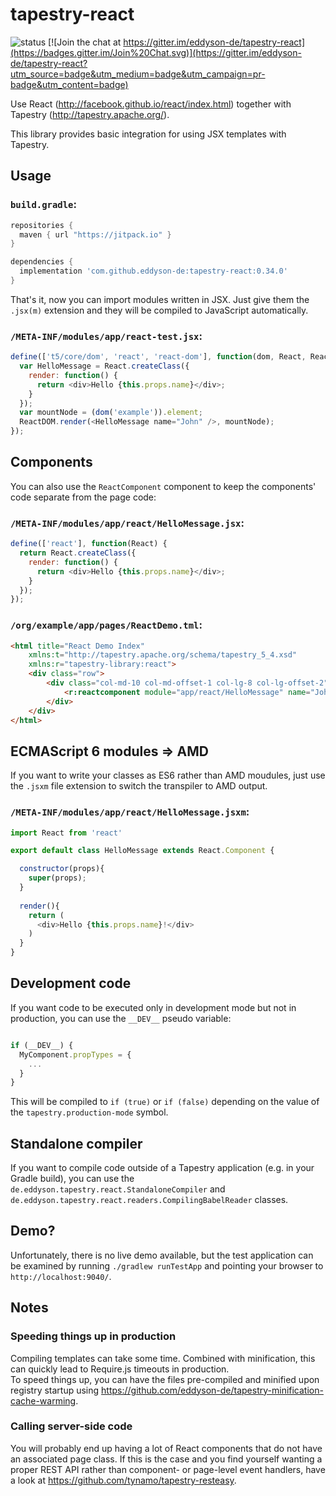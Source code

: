 # tapestry-react

![status](https://github.com/eddyson-de/tapestry-react/actions/workflows/main.yml/badge.svg)
[![Join the chat at https://gitter.im/eddyson-de/tapestry-react](https://badges.gitter.im/Join%20Chat.svg)](https://gitter.im/eddyson-de/tapestry-react?utm_source=badge&utm_medium=badge&utm_campaign=pr-badge&utm_content=badge)

Use React (http://facebook.github.io/react/index.html) together with Tapestry (http://tapestry.apache.org/).

This library provides basic integration for using JSX templates with Tapestry.

## Usage


### `build.gradle`:
```groovy
repositories {
  maven { url "https://jitpack.io" }
}

dependencies {
  implementation 'com.github.eddyson-de:tapestry-react:0.34.0'
}

```

That's it, now you can import modules written in JSX. Just give them the `.jsx(m)` extension and they will be compiled to JavaScript automatically.

### `/META-INF/modules/app/react-test.jsx`:
```javascript
define(['t5/core/dom', 'react', 'react-dom'], function(dom, React, ReactDOM) {
  var HelloMessage = React.createClass({
    render: function() {
      return <div>Hello {this.props.name}</div>;
    }
  });
  var mountNode = (dom('example')).element;
  ReactDOM.render(<HelloMessage name="John" />, mountNode);
});

```

## Components
You can also use the `ReactComponent` component to keep the components' code separate from the page code:

### `/META-INF/modules/app/react/HelloMessage.jsx`:
```javascript
define(['react'], function(React) {
  return React.createClass({
    render: function() {
      return <div>Hello {this.props.name}</div>;
    }
  });
});
```

### `/org/example/app/pages/ReactDemo.tml`:
```html
<html title="React Demo Index"
	xmlns:t="http://tapestry.apache.org/schema/tapestry_5_4.xsd"
	xmlns:r="tapestry-library:react">
	<div class="row">
		<div class="col-md-10 col-md-offset-1 col-lg-8 col-lg-offset-2">
			<r:reactcomponent module="app/react/HelloMessage" name="John"/>
		</div>
	</div>
</html>
```

## ECMAScript 6 modules => AMD
If you want to write your classes as ES6 rather than AMD moudules, just use the `.jsxm` file extension to switch the transpiler to AMD output.

### `/META-INF/modules/app/react/HelloMessage.jsxm`:
```javascript
import React from 'react'

export default class HelloMessage extends React.Component {

  constructor(props){
    super(props);  
  }
  
  render(){
    return (
      <div>Hello {this.props.name}!</div>
    )
  }
}

```
## Development code
If you want code to be executed only in development mode but not in production, you can use the `__DEV__` pseudo variable:
```javascript

if (__DEV__) {
  MyComponent.propTypes = {
    ...
  }
}

```
This will be compiled to `if (true)` or `if (false)` depending on the value of the `tapestry.production-mode` symbol.

## Standalone compiler
If you want to compile code outside of a Tapestry application (e.g. in your Gradle build), you can use the `de.eddyson.tapestry.react.StandaloneCompiler` and `de.eddyson.tapestry.react.readers.CompilingBabelReader` classes.


## Demo?
Unfortunately, there is no live demo available, but the test application can be examined by running `./gradlew runTestApp` and pointing your browser to `http://localhost:9040/`.

## Notes
### Speeding things up in production
Compiling templates can take some time. Combined with minification, this can quickly lead to Require.js timeouts in production.  
To speed things up, you can have the files pre-compiled and minified upon registry startup using https://github.com/eddyson-de/tapestry-minification-cache-warming.
### Calling server-side code
You will probably end up having a lot of React components that do not have an associated page class. If this is the case and you find yourself wanting a proper REST API rather than component- or page-level event handlers, have a look at https://github.com/tynamo/tapestry-resteasy.
